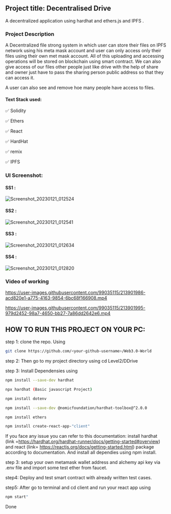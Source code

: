 ## Project title: Decentralised Drive 

A decentralized application using hardhat and ethers.js and IPFS .



### Project Description

A Decentralized file strong system in which user can store their files on IPFS network using his meta mask account and user can only access only their files using their own met mask account. All of this uploading and accessing operations will be stored on blockchain using smart contract.
We can also give access of our files other people just like drive with the help of share and owner just have to pass the sharing person public address so that they can access it.

A user can also see and remove hoe many people have access to files.

#### Text Stack used:
✅ Solidity

✅ Ethers

✅ React

✅ HardHat

✅ remix

✅ IPFS


### UI Screenshot:
#### SS1 :
![Screenshot_20230121_012524](https://user-images.githubusercontent.com/99035115/213860538-6c49b02c-02d9-476a-8af2-779534d1f20b.png)

#### SS2 :
![Screenshot_20230121_012541](https://user-images.githubusercontent.com/99035115/213860548-dba6cfac-67db-4090-98aa-ee497f35d3d9.png)

#### SS3 :
![Screenshot_20230121_012634](https://user-images.githubusercontent.com/99035115/213860557-12a3580a-381b-42c9-bbca-994af2b3377b.png)

#### SS4 :
![Screenshot_20230121_012820](https://user-images.githubusercontent.com/99035115/213860563-664eb99d-7481-45d4-9223-1531cc35bf5a.png)

### Video of working

https://user-images.githubusercontent.com/99035115/213901986-acd820e1-a775-4163-9854-6bc68f166908.mp4

https://user-images.githubusercontent.com/99035115/213901995-979d2452-98a7-4650-bb27-7a86dd2642e6.mp4




## HOW TO RUN THIS PROJECT ON YOUR PC:
 step 1: clone the repo. Using 
 
 ```bash
git clone https://github.com/<your-github-username>/Web3.0-World
```

 step 2: Then go to my project directory using cd Level2/DDrive
 
 
 step 3: Install Dependensies using 
 ```bash
npm install --save-dev hardhat	
```
```bash
npx hardhat (Basic javascript Project)
```
```bash
npm install dotenv
```
```bash
npm install --save-dev @nomicfoundation/hardhat-toolbox@^2.0.0
```
```bash
npm install ethers
```
```bash
npm install create-react-app-"client"
```

If you face any issue you can refer to this documentation:
 install hardhat (link =https://hardhat.org/hardhat-runner/docs/getting-started#overview) and react (link= https://reactjs.org/docs/getting-started.html) package according to documentation. And install all dependies using npm install.
 
 step 3: setup your own metamask wallet address and alchemy api key via .env file and import some test ether from faucet.
 
 step4: Deploy and test smart contract with already written test cases.
 
 step5: After go to terminal and cd client and run your react app using
 ```bash
npm start"
```

Done
